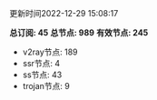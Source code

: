 更新时间2022-12-29 15:08:17

**总订阅: 45**
**总节点: 989**
**有效节点: 245**
- v2ray节点: 189
- ssr节点: 4
- ss节点: 43
- trojan节点: 9
